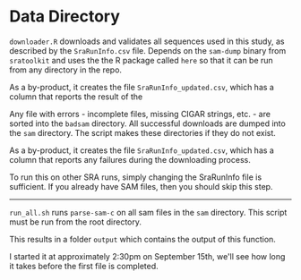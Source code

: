 # Data Directory



`downloader.R` downloads and validates all sequences used in this study, as described by the `SraRunInfo.csv` file. Depends on the `sam-dump` binary from `sratoolkit` and uses the the R package called `here` so that it can be run from any directory in the repo.

As a by-product, it creates the file `SraRunInfo_updated.csv`, which has a column that reports the result of the 

Any file with errors - incomplete files, missing CIGAR strings, etc. - are sorted into the `badsam` directory. All successful downloads are dumped into the `sam` directory. The script makes these directories if they do not exist.

As a by-product, it creates the file `SraRunInfo_updated.csv`, which has a column that reports any failures during the downloading process.

To run this on other SRA runs, simply changing the SraRunInfo file is sufficient. If you already have SAM files, then you should skip this step.

---

`run_all.sh` runs `parse-sam-c` on all sam files in the `sam` directory. This script must be run from the root directory.

This results in a folder `output` which contains the output of this function.

I started it at approximately 2:30pm on September 15th, we'll see how long it takes before the first file is completed. 






